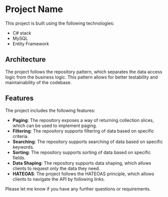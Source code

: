 ﻿# Project Name

This project is built using the following technologies:
- C# stack
- MySQL
- Entity Framework

## Architecture
The project follows the repository pattern, which separates the data access logic from the business logic. This pattern allows for better testability and maintainability of the codebase.

## Features
The project includes the following features:
- **Paging**: The repository exposes a way of returning collection slices, which can be used to implement paging.
- **Filtering**: The repository supports filtering of data based on specific criteria.
- **Searching**: The repository supports searching of data based on specific keywords.
- **Sorting**: The repository supports sorting of data based on specific fields.
- **Data Shaping**: The repository supports data shaping, which allows clients to request only the data they need.
- **HATEOAS**: The project follows the HATEOAS principle, which allows clients to navigate the API by following links.

Please let me know if you have any further questions or requirements.